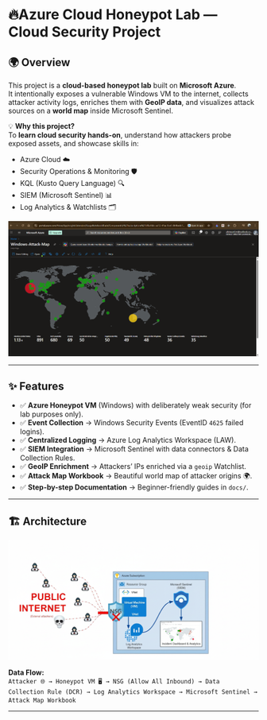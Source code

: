 # 🔥Azure Cloud Honeypot Lab — Cloud Security Project


## 🌍 Overview
This project is a **cloud-based honeypot lab** built on **Microsoft Azure**.  
It intentionally exposes a vulnerable Windows VM to the internet, collects attacker activity logs, enriches them with **GeoIP data**, and visualizes attack sources on a **world map** inside Microsoft Sentinel.

💡 **Why this project?**  
To **learn cloud security hands-on**, understand how attackers probe exposed assets, and showcase skills in:
- Azure Cloud ☁️
- Security Operations & Monitoring 🛡️
- KQL (Kusto Query Language) 🔍
- SIEM (Microsoft Sentinel) 📊
- Log Analytics & Watchlists 🗂️
 <p align="center">
  <img src="https://github.com/xAHIINX00/honeypot-cloud-lab-azure/blob/21db1a23507c21e472c7356ce3d1af046bf956b4/Attack-Map.png"/>
</p>

---

## ✨ Features
- ✅ **Azure Honeypot VM** (Windows) with deliberately weak security (for lab purposes only).  
- ✅ **Event Collection** → Windows Security Events (EventID `4625` failed logins).  
- ✅ **Centralized Logging** → Azure Log Analytics Workspace (LAW).  
- ✅ **SIEM Integration** → Microsoft Sentinel with data connectors & Data Collection Rules.  
- ✅ **GeoIP Enrichment** → Attackers’ IPs enriched via a `geoip` Watchlist.  
- ✅ **Attack Map Workbook** → Beautiful world map of attacker origins 🌍.  
- ✅ **Step-by-step Documentation** → Beginner-friendly guides in `docs/`.  

---

## 🏗️ Architecture

<p align="center">
  <img src="https://raw.githubusercontent.com/xAHIINX00/honeypot-cloud-lab-azure/fd18651f294ca2f70ec0025b87e6e81ac956ce5d/Architecture.png"
       alt="Architecture Diagram" width="650" />
</p>


**Data Flow:**  
`Attacker 🌐 → Honeypot VM 🖥️ → NSG (Allow All Inbound) → Data Collection Rule (DCR) → Log Analytics Workspace → Microsoft Sentinel → Attack Map Workbook`

---



